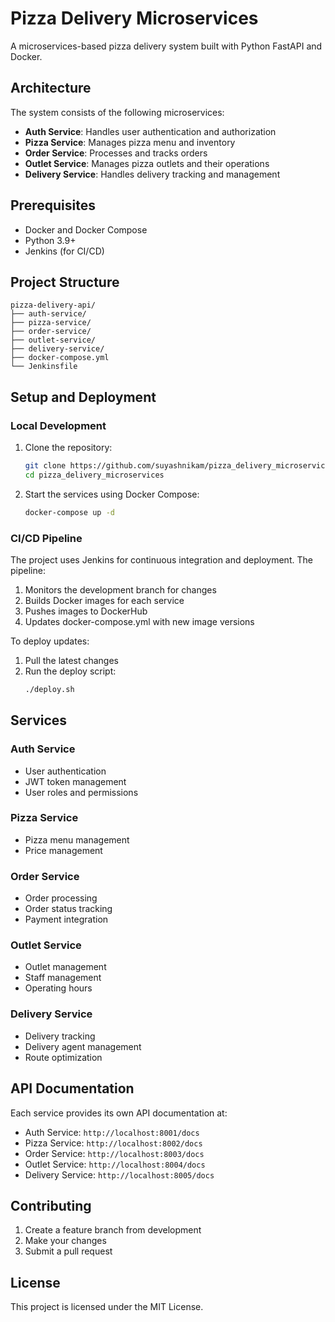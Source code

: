 # Pizza Delivery Microservices

A microservices-based pizza delivery system built with Python FastAPI and Docker.

## Architecture

The system consists of the following microservices:

- **Auth Service**: Handles user authentication and authorization
- **Pizza Service**: Manages pizza menu and inventory
- **Order Service**: Processes and tracks orders
- **Outlet Service**: Manages pizza outlets and their operations
- **Delivery Service**: Handles delivery tracking and management

## Prerequisites

- Docker and Docker Compose
- Python 3.9+
- Jenkins (for CI/CD)

## Project Structure

```
pizza-delivery-api/
├── auth-service/
├── pizza-service/
├── order-service/
├── outlet-service/
├── delivery-service/
├── docker-compose.yml
└── Jenkinsfile
```

## Setup and Deployment

### Local Development

1. Clone the repository:
   ```bash
   git clone https://github.com/suyashnikam/pizza_delivery_microservices.git
   cd pizza_delivery_microservices
   ```

2. Start the services using Docker Compose:
   ```bash
   docker-compose up -d
   ```

### CI/CD Pipeline

The project uses Jenkins for continuous integration and deployment. The pipeline:

1. Monitors the development branch for changes
2. Builds Docker images for each service
3. Pushes images to DockerHub
4. Updates docker-compose.yml with new image versions

To deploy updates:
1. Pull the latest changes
2. Run the deploy script:
   ```bash
   ./deploy.sh
   ```

## Services

### Auth Service
- User authentication
- JWT token management
- User roles and permissions

### Pizza Service
- Pizza menu management
- Price management

### Order Service
- Order processing
- Order status tracking
- Payment integration

### Outlet Service
- Outlet management
- Staff management
- Operating hours

### Delivery Service
- Delivery tracking
- Delivery agent management
- Route optimization

## API Documentation

Each service provides its own API documentation at:
- Auth Service: `http://localhost:8001/docs`
- Pizza Service: `http://localhost:8002/docs`
- Order Service: `http://localhost:8003/docs`
- Outlet Service: `http://localhost:8004/docs`
- Delivery Service: `http://localhost:8005/docs`

## Contributing

1. Create a feature branch from development
2. Make your changes
3. Submit a pull request

## License

This project is licensed under the MIT License.



